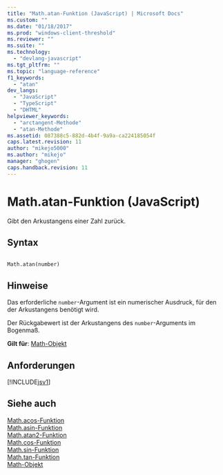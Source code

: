 ```yaml
---
title: "Math.atan-Funktion (JavaScript) | Microsoft Docs"
ms.custom: ""
ms.date: "01/18/2017"
ms.prod: "windows-client-threshold"
ms.reviewer: ""
ms.suite: ""
ms.technology: 
  - "devlang-javascript"
ms.tgt_pltfrm: ""
ms.topic: "language-reference"
f1_keywords: 
  - "atan"
dev_langs: 
  - "JavaScript"
  - "TypeScript"
  - "DHTML"
helpviewer_keywords: 
  - "arctangent-Methode"
  - "atan-Methode"
ms.assetid: 087388c5-882d-4b4f-9a9a-ca224185054f
caps.latest.revision: 11
author: "mikejo5000"
ms.author: "mikejo"
manager: "ghogen"
caps.handback.revision: 11
---
```

# Math.atan-Funktion (JavaScript)
Gibt den Arkustangens einer Zahl zurück.  
  
## Syntax  
  
```  
  
Math.atan(number)   
```  
  
## Hinweise  
 Das erforderliche `number`\-Argument ist ein numerischer Ausdruck, für den der Arkustangens benötigt wird.  
  
 Der Rückgabewert ist der Arkustangens des `number`\-Arguments im Bogenmaß.  
  
 **Gilt für**: [Math\-Objekt](../../javascript/reference/math-object-javascript.md)  
  
## Anforderungen  
 [!INCLUDE[jsv1](../../javascript/misc/includes/jsv1-md.md)]  
  
## Siehe auch  
 [Math.acos\-Funktion](../../javascript/reference/math-acos-function-javascript.md)   
 [Math.asin\-Funktion](../../javascript/reference/math-asin-function-javascript.md)   
 [Math.atan2\-Funktion](../../javascript/reference/math-atan2-function-javascript.md)   
 [Math.cos\-Funktion](../../javascript/reference/math-cos-function-javascript.md)   
 [Math.sin\-Funktion](../../javascript/reference/math-sin-function-javascript.md)   
 [Math.tan\-Funktion](../../javascript/reference/math-tan-function-javascript.md)   
 [Math\-Objekt](../../javascript/reference/math-object-javascript.md)